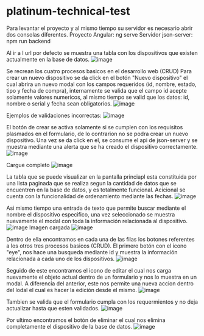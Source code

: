 # platinum-technical-test
Para levantar el proyecto y al mismo tiempo su servidor es necesario abrir dos consolas diferentes.
Proyecto Angular: ng serve
Servidor json-server: npm run backend

Al ir a l url por defecto se muestra una tabla con los dispositivos que existen actualmente en la base de datos.
![image](https://github.com/YeisonMolanoL/platinum-technical-test/assets/167223294/0ed72828-b00c-4732-8a15-5b54d755512f)

Se recrean los cuatro procesos basicos en el desarrollo web (CRUD)
Para crear un nuevo dispositivo se da click en el botón "Nuevo dispositivo" el cual abrira un nuevo modal con los campos requeridos (id, nombre, estado, tipo y fecha de compra), internamente se valida que el campo id acepte solamente valores numericos, al mismo tiempo se valid que los datos: id, nombre o serial y fecha sean obligatorios.
![image](https://github.com/YeisonMolanoL/platinum-technical-test/assets/167223294/e7dd21b5-f6ec-4f5c-a736-b9e48222972e)

Ejemplos de validaciones incorrectas:
![image](https://github.com/YeisonMolanoL/platinum-technical-test/assets/167223294/fe44d751-5244-4cd0-ab7d-b3071a9ad815)


El botón de crear se activa solamente si se cumplen con los requisitos plasmados en el formulario, de lo contrarion no se podra crear un nuevo dispositivo. Una vez se da click en el, se consume el api de json-server y se muestra mediante una alerta que se ha creado el dispositivo correctamente.
![image](https://github.com/YeisonMolanoL/platinum-technical-test/assets/167223294/edab468e-785f-4d45-bc1d-c5ed8af1dd8a)

Cargue completo 
![image](https://github.com/YeisonMolanoL/platinum-technical-test/assets/167223294/439de7a4-3fd8-46f3-9d0f-c0d98132b79f)

La tabla que se puede visualizar en la pantalla princiapl esta constituida por una lista paginada que se realiza segun la cantidad de datos que se encuentren en la base de datos, y es totalmente funcional. Acicional se cuenta con la funcionalidad de ordenamiento mediante las fechas.
![image](https://github.com/YeisonMolanoL/platinum-technical-test/assets/167223294/51c49a9c-2803-4fb3-98d1-916877b9258e)


Asi mismo tiempo una entrada de texto que permite buscar mediante el nombre el dispositivo especifico, una vez seleccionado se muestra nuevamente el modal con toda la información relacionada al dispositivo.
![image](https://github.com/YeisonMolanoL/platinum-technical-test/assets/167223294/d1b276f7-a08a-444e-a7c5-f645a7dfff3d)
Imagen cargada
![image](https://github.com/YeisonMolanoL/platinum-technical-test/assets/167223294/1a78c408-b0e2-43ed-a50b-507114824d5d)

Dentro de ella encontramos en cada una de las filas los botones referentes a los otros tres procesos basicos (CRUD).
El primero botón con el icono "eye", nos hace una busqueda mediante id y muestra la información relacionada a cada uno de los dispositivos.
![image](https://github.com/YeisonMolanoL/platinum-technical-test/assets/167223294/d28b5e02-23c0-4455-9a10-918ffaa8c765)

Seguido de este encontramos el icono de editar el cual nos carga nuevamente el objeto actual dentro de un formulario y nos lo muestra en un modal. A diferencia del anterior, este nos permite una nueva accion dentro del lodal el cual es hacer la edición desde el mismo.
![image](https://github.com/YeisonMolanoL/platinum-technical-test/assets/167223294/9b51135e-6110-4a9b-b272-8de8185de5c5)

Tambien se valida que el formulario cumpla con los requermientos y no deja actualizar hasta que esten validados.
![image](https://github.com/YeisonMolanoL/platinum-technical-test/assets/167223294/0b1958ea-1948-44d8-a3bb-cc2377ac3f36)

Por ultimo encontramos el botón de eliminar el cual nos elimina completamente el dispositivo de la base de datos.
![image](https://github.com/YeisonMolanoL/platinum-technical-test/assets/167223294/6ddfb724-2b03-444c-9544-fec29b1f9a88)





